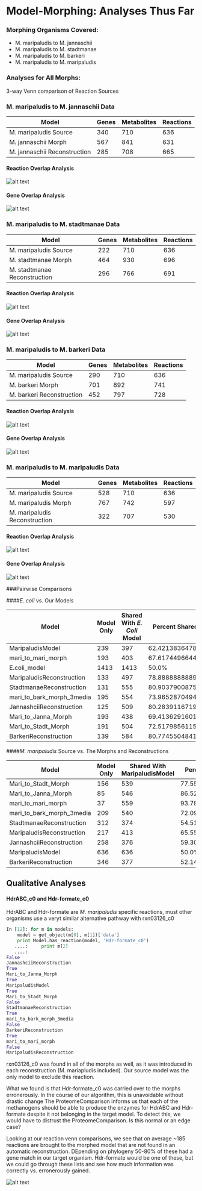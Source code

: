 # Model-Morphing: Analyses Thus Far

### Morphing Organisms Covered:
* M. maripaludis to M. jannaschii
* M. maripaludis to M. stadtmanae
* M. maripaludis to M. barkeri
* M. maripaludis to M. maripaludis

### Analyses for All Morphs:
3-way Venn comparison of Reaction Sources


### M. maripaludis to M. jannaschii Data

| Model  | Genes | Metabolites  | Reactions |
| ------------- | ------------- | ------------- | ------------- |
| M. maripaludis Source          | 340     | 710           |         636 | 
| M. jannaschii Morph            | 567     | 841           | 631         | 
| M. jannaschii Reconstruction   | 285     | 708           | 665         | 

#### Reaction Overlap Analysis
![alt text](https://raw.githubusercontent.com/kingb12/model-morphing/master/analysisimages/marijannarxnsvenn.png "marijannarxnsvenn.png")

#### Gene Overlap Analysis
![alt text](https://raw.githubusercontent.com/kingb12/model-morphing/master/analysisimages/marijannagenesvenn.png "marijannagenesvenn.png")

### M. maripaludis to M. stadtmanae Data

| Model  | Genes | Metabolites  | Reactions |
| ------------- | ------------- | ------------- | ------------- |
| M. maripaludis Source          | 222 | 710 | 636 |
| M. stadtmanae Morph            | 464 | 930 | 696 |
| M. stadtmanae Reconstruction   | 296 | 766 | 691 |

#### Reaction Overlap Analysis
![alt text](https://raw.githubusercontent.com/kingb12/model-morphing/master/analysisimages/maristadtrxnsvenn.png "maristadtrxnsvenn.png")

#### Gene Overlap Analysis
![alt text](https://raw.githubusercontent.com/kingb12/model-morphing/master/analysisimages/maristadtgenesvenn.png "maristadtgenesvenn.png")

### M. maripaludis to M. barkeri Data

| Model  | Genes | Metabolites  | Reactions |
| ------------- | ------------- | ------------- | ------------- |
| M. maripaludis Source       | 290 | 710 | 636 |
| M. barkeri Morph            | 701 | 892 | 741 |
| M. barkeri Reconstruction   | 452 | 797 | 728 |

#### Reaction Overlap Analysis
![alt text](https://raw.githubusercontent.com/kingb12/model-morphing/master/analysisimages/maribarkrxnsvenn.png "maribarkrxnsvenn.png")

#### Gene Overlap Analysis
![alt text](https://raw.githubusercontent.com/kingb12/model-morphing/master/analysisimages/maribarkgenesvenn.png "maribarkgenesvenn.png")

### M. maripaludis to M. maripaludis Data

| Model  | Genes | Metabolites  | Reactions |
| ------------- | ------------- | ------------- | ------------- |
| M. maripaludis Source       | 528 | 710 | 636 |
| M. maripaludis Morph            | 767 | 742 | 597 |
| M. maripaludis Reconstruction   | 322 | 707 | 530 |

#### Reaction Overlap Analysis
![alt text](https://raw.githubusercontent.com/kingb12/model-morphing/master/analysisimages/marimarirxnsvenn.png "marimarirxnsvenn.png")

#### Gene Overlap Analysis
![alt text](https://raw.githubusercontent.com/kingb12/model-morphing/master/analysisimages/marimarigenesvenn.png "marimarigenesvenn.png")



###Pairwise Comparisons

####*E. coli* vs. Our Models

| Model | Model Only | Shared With *E. Coli* Model | Percent Shared |
| --- | --- | --- | --- |
| MaripaludisModel | 239 | 397 | 62.4213836478% |
| mari_to_mari_morph | 193 | 403 | 67.6174496644% |
| E.coli_model | 1413 | 1413 | 50.0% |
| MaripaludisReconstruction | 133 | 497 | 78.8888888889% |
| StadtmanaeReconstruction | 131 | 555 | 80.9037900875% |
| mari_to_bark_morph_3media | 195 | 554 | 73.9652870494% |
| JannashciiReconstruction | 125 | 509 | 80.2839116719% |
| Mari_to_Janna_Morph | 193 | 438 | 69.4136291601% |
| Mari_to_Stadt_Morph | 191 | 504 | 72.5179856115% |
| BarkeriReconstruction | 139 | 584 | 80.7745504841% |

####*M. maripaludis* Source vs. The Morphs and Reconstructions

| Model | Model Only | Shared With MaripaludisModel | Percent Shared |
| --- | --- | --- | --- |
| Mari_to_Stadt_Morph | 156 | 539 | 77.5539568345% |
| Mari_to_Janna_Morph | 85 | 546 | 86.529318542% |
| mari_to_mari_morph | 37 | 559 | 93.7919463087% |
| mari_to_bark_morph_3media | 209 | 540 | 72.0961281709% |
| StadtmanaeReconstruction | 312 | 374 | 54.5189504373% |
| MaripaludisReconstruction | 217 | 413 | 65.5555555556% |
| JannashciiReconstruction | 258 | 376 | 59.3059936909% |
| MaripaludisModel | 636 | 636 | 50.0% |
| BarkeriReconstruction | 346 | 377 | 52.1438450899% |


## Qualitative Analyses

#### HdrABC_c0 and Hdr-formate_c0
HdrABC and Hdr-formate are *M. maripaludis* specific reactions, must other organisms use a veryt similar alternative pathway with rxn03126_c0 

```python
In [12]: for m in models:
    model = get_object(m[0], m[1])['data']
    print Model.has_reaction(model, 'Hdr-formate_c0')
   ....:     print m[2]
   ....:
False
JannashciiReconstruction
True
Mari_to_Janna_Morph
True
MaripaludisModel
True
Mari_to_Stadt_Morph
False
StadtmanaeReconstruction
True
mari_to_bark_morph_3media
False
BarkeriReconstruction
True
mari_to_mari_morph
False
MaripaludisReconstruction
```
rxn03126_c0 was found in all of the morphs as well, as it was introduced in each reconstruction (M. mariapludis included). Our source model was the only model to exclude this reaction.

What we found is that Hdr-formate_c0 was carried over to the morphs erronerously. In the course of our algorithm, this is unavoidable without drastic change
The ProteomeComparison informs us that each of the methanogens should be able to produce the enzymes for HdrABC and Hdr-formate despite it not belonging in the
target model. To detect this, we would have to distrust the ProteomeComparison. Is this normal or an edge case? 

Looking at our reaction venn comparisons, we see that on average ~185 reactions are brought to the morphed model that are not found in an automatic reconstruction. DEpending on phylogeny 50-80% of these had a gene match in our target organism. Hdr-formate would be one of these, but we could go through these lists and see how much information was correctly vs. erronerously gained.


![alt text](https://raw.githubusercontent.com/kingb12/model-morphing/master/analysisimages/maristadtgenesvenn.png "maristadtgenesvenn.png")
